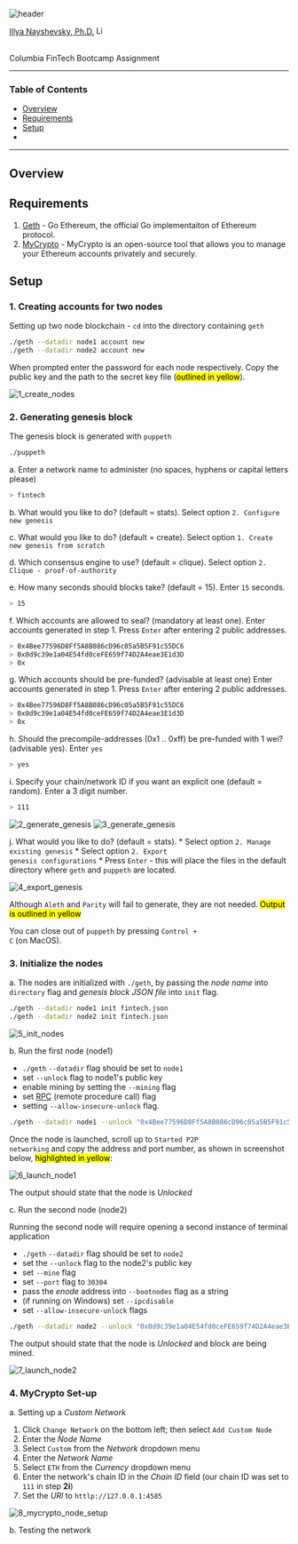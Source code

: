 ![header](https://capsule-render.vercel.app/api?type=waving&color=gradient&width=1000&height=200&section=header&text=Blockchain&fontSize=30&fontColor=black)


<!-- header is made with: https://github.com/kyechan99/capsule-render -->

[Illya Nayshevsky, Ph.D.](http://www.illya.bio) [<img src="https://cdn2.auth0.com/docs/media/connections/linkedin.png" alt="LinkedIn -  Illya Nayshevsky" width=15/>](https://www.linkedin.com/in/illyanayshevskyy/)

<br>
Columbia FinTech Bootcamp Assignment

---

### Table of Contents
* [Overview](#overview)
* [Requirements](#requirements)
* [Setup](#setup)
*

---

## Overview


## Requirements

1. [Geth](https://geth.ethereum.org/) - Go Ethereum, the official Go implementaiton of Ethereum protocol.
2. [MyCrypto](https://mycrypto.com/) - MyCrypto is an open-source tool that allows you to manage your Ethereum accounts privately and securely.


## Setup

### 1. Creating accounts for two nodes

Setting up two node blockchain - <code>cd</code> into the directory containing <code>geth</code>

```bash
./geth --datadir node1 account new
./geth --datadir node2 account new
```

When prompted enter the password for each node respectively.
Copy the public key and the path to the secret key file (<mark>outlined in yellow</mark>).

![1_create_nodes](screenshots/1_create_nodes.png)


### 2. Generating genesis block

The genesis block is generated with <code>puppeth</code>

```bash
./puppeth
```

a. Enter a network name to administer (no spaces, hyphens or capital letters please)

```bash
> fintech
```

b. What would you like to do? (default = stats). Select option <code>2. Configure new genesis</code>


c. What would you like to do? (default = create). Select option <code>1. Create new genesis from scratch</code>

d. Which consensus engine to use? (default = clique). Select option <code>2. Clique - proof-of-authority</code>

e. How many seconds should blocks take? (default = 15). Enter <code>15</code> seconds.

```bash
> 15
```

f. Which accounts are allowed to seal? (mandatory at least one). Enter accounts generated in step 1. Press <code>Enter</code> after entering 2 public addresses.

```bash
> 0x4Bee77596D8Ff5A8B086cD96c05a5B5F91c55DC6
> 0x0d9c39e1a04E54fd0ceFE659f74D2A4eae3E1d3D
> 0x
```

g. Which accounts should be pre-funded? (advisable at least one) Enter accounts generated in step 1. Press <code>Enter</code> after entering 2 public addresses.

```bash
> 0x4Bee77596D8Ff5A8B086cD96c05a5B5F91c55DC6
> 0x0d9c39e1a04E54fd0ceFE659f74D2A4eae3E1d3D
> 0x
```
h. Should the precompile-addresses (0x1 .. 0xff) be pre-funded with 1 wei? (advisable yes). Enter <code>yes</code>

```bash
> yes
```

i. Specify your chain/network ID if you want an explicit one (default = random). Enter a 3 digit number.

```bash
> 111
```

![2_generate_genesis](screenshots/2_generate_genesis.png)
![3_generate_genesis](screenshots/3_set_chainid.png)


j. What would you like to do? (default = stats).
    * Select option <code>2. Manage existing genesis</code>
    * Select option <code>2. Export genesis configurations</code>
    * Press <code>Enter</code> - this will place the files in the default directory where <code>geth</code> and <code>puppeth</code> are located.

![4_export_genesis](screenshots/4_export_genesis.png)

Although <code>Aleth</code> and <code>Parity</code> will fail to generate, they are not needed. <mark>Output is outlined in yellow</mark>

You can close out of <code>puppeth</code> by pressing <code>Control + C</code> (on MacOS).

### 3. Initialize the nodes

a. The nodes are initialized with <code>./geth</code>, by passing the *node name* into <code>directory</code> flag and *genesis block JSON file* into <code>init</code> flag.

```bash
./geth --datadir node1 init fintech.json
./geth --datadir node2 init fintech.json
```

![5_init_nodes](screenshots/5_init_nodes.png)

b. Run the first node (node1)

* <code>./geth</code> <code>--datadir</code> flag should be set to <code>node1</code>
* set <code>--unlock</code> flag to node1's public key
* enable mining by setting the <code>--mining</code> flag
* set [RPC](https://www.jsonrpc.org/specification) (remote procedure call) flag
* setting <code>--allow-insecure-unlock</code> flag.

```bash
./geth --datadir node1 --unlock "0x4Bee77596D8Ff5A8B086cD96c05a5B5F91c55DC6" --mine --rpc --allow-insecure-unlock
```

Once the node is launched, scroll up to <code>Started P2P networking</code> and copy the address and port number, as shown in screenshot below, <mark>highlighted in yellow</mark>:

![6_launch_node1](screenshots/6_launch_node1.png)

The output should state that the node is *Unlocked*

c. Run the second node (node2)

Running the second node will require opening a second instance of terminal application

* <code>./geth</code> <code>--datadir</code> flag should be set to <code>node2</code>
* set the <code>--unlock</code> flag to the node2's public key
* set <code>--mine</code> flag
* set <code>--port</code> flag to <code>30304</code>
* pass the *enode* address into <code>--bootnodes</code> flag as a string
* (if running on Windows) set <code>--ipcdisable</code>
* set <code>--allow-insecure-unlock</code> flags

```bash
./geth --datadir node2 --unlock "0x0d9c39e1a04E54fd0ceFE659f74D2A4eae3E1d3D" --mine --port 30304 --bootnodes "enode://7c48150885bb026ec05483ec2cb3e4c5d4c85587eca4f35828a92e65d3f7761907bb23b4478659e4d27fb0dcc96526a17d0a3a8e9794a5b0ac9b4e1d40cd42f1@127.0.0.1:30303" --ipcdisable --allow-insecure-unlock
```

The output should state that the node is *Unlocked* and block are being mined.

![7_launch_node2](screenshots/7_launch_node2.png)

### 4. MyCrypto Set-up

a. Setting up a *Custom Network*
  1. Click <code>Change Network</code> on the bottom left; then select <code>Add Custom Node</code>
  2. Enter the *Node Name*
  3. Select <code>Custom</code> from the *Network* dropdown menu
  4. Enter the *Network Name*
  5. Select <code>ETH</code> from the *Currency* dropdown menu
  6. Enter the network's chain ID in the *Chain ID* field (our chain ID was set to <code>111</code> in step **2i**)
  7. Set the *URl* to <code>httlp://127.0.0.1:4585</code>

![8_mycrypto_node_setup](screenshots/8_mycrypto_node_setup.png)


b. Testing the network
